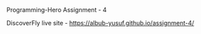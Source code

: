 Programming-Hero Assignment - 4 

DiscoverFly live site - https://albub-yusuf.github.io/assignment-4/
